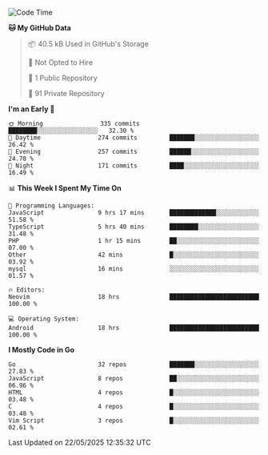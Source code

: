 
<!--START_SECTION:waka-->
![Code Time](http://img.shields.io/badge/Code%20Time-5%2C924%20hrs%2031%20mins-blue)

**🐱 My GitHub Data** 

> 📦 40.5 kB Used in GitHub's Storage 
 > 
> 🚫 Not Opted to Hire
 > 
> 📜 1 Public Repository 
 > 
> 🔑 91 Private Repository 
 > 
**I'm an Early 🐤** 

```text
🌞 Morning                335 commits         ████████░░░░░░░░░░░░░░░░░   32.30 % 
🌆 Daytime                274 commits         ███████░░░░░░░░░░░░░░░░░░   26.42 % 
🌃 Evening                257 commits         ██████░░░░░░░░░░░░░░░░░░░   24.78 % 
🌙 Night                  171 commits         ████░░░░░░░░░░░░░░░░░░░░░   16.49 % 
```


📊 **This Week I Spent My Time On** 

```text
💬 Programming Languages: 
JavaScript               9 hrs 17 mins       █████████████░░░░░░░░░░░░   51.58 % 
TypeScript               5 hrs 40 mins       ████████░░░░░░░░░░░░░░░░░   31.48 % 
PHP                      1 hr 15 mins        ██░░░░░░░░░░░░░░░░░░░░░░░   07.00 % 
Other                    42 mins             █░░░░░░░░░░░░░░░░░░░░░░░░   03.92 % 
mysql                    16 mins             ░░░░░░░░░░░░░░░░░░░░░░░░░   01.57 % 

🔥 Editors: 
Neovim                   18 hrs              █████████████████████████   100.00 % 

💻 Operating System: 
Android                  18 hrs              █████████████████████████   100.00 % 
```

**I Mostly Code in Go** 

```text
Go                       32 repos            ███████░░░░░░░░░░░░░░░░░░   27.83 % 
JavaScript               8 repos             ██░░░░░░░░░░░░░░░░░░░░░░░   06.96 % 
HTML                     4 repos             █░░░░░░░░░░░░░░░░░░░░░░░░   03.48 % 
C                        4 repos             █░░░░░░░░░░░░░░░░░░░░░░░░   03.48 % 
Vim Script               3 repos             █░░░░░░░░░░░░░░░░░░░░░░░░   02.61 % 
```




 Last Updated on 22/05/2025 12:35:32 UTC
<!--END_SECTION:waka-->
